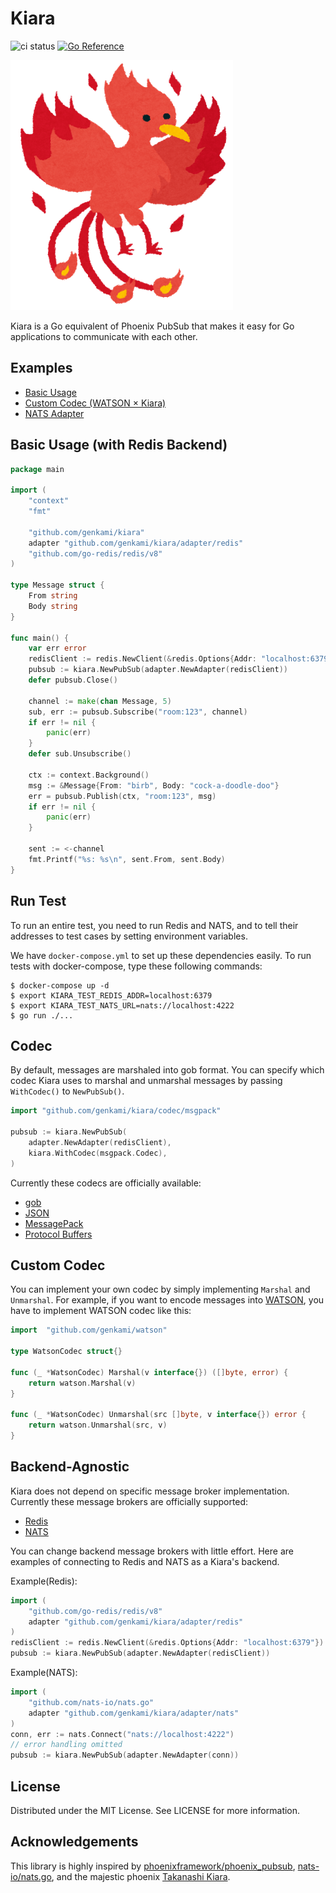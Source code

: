 # Kiara

![ci status](https://github.com/genkami/kiara/workflows/Test/badge.svg)
[![Go Reference](https://pkg.go.dev/badge/github.com/genkami/kiara.svg)](https://pkg.go.dev/github.com/genkami/kiara)

![phoenix](./doc/img/phoenix.png)

Kiara is a Go equivalent of Phoenix PubSub that makes it easy for Go applications to communicate with each other.

## Examples
* [Basic Usage](https://github.com/genkami/kiara/tree/main/examples/basic-usage)
* [Custom Codec (WATSON × Kiara)](https://github.com/genkami/kiara/tree/main/examples/custom-codec)
* [NATS Adapter](https://github.com/genkami/kiara/tree/main/examples/nats-adapter)

## Basic Usage (with Redis Backend)

``` go
package main

import (
	"context"
	"fmt"

	"github.com/genkami/kiara"
	adapter "github.com/genkami/kiara/adapter/redis"
	"github.com/go-redis/redis/v8"
)

type Message struct {
	From string
	Body string
}

func main() {
	var err error
	redisClient := redis.NewClient(&redis.Options{Addr: "localhost:6379"})
	pubsub := kiara.NewPubSub(adapter.NewAdapter(redisClient))
	defer pubsub.Close()

	channel := make(chan Message, 5)
	sub, err := pubsub.Subscribe("room:123", channel)
	if err != nil {
		panic(err)
	}
	defer sub.Unsubscribe()

	ctx := context.Background()
	msg := &Message{From: "birb", Body: "cock-a-doodle-doo"}
	err = pubsub.Publish(ctx, "room:123", msg)
	if err != nil {
		panic(err)
	}

	sent := <-channel
	fmt.Printf("%s: %s\n", sent.From, sent.Body)
}
```

## Run Test
To run an entire test, you need to run Redis and NATS, and to tell their addresses to test cases by setting environment variables.

We have `docker-compose.yml` to set up these dependencies easily. To run tests with docker-compose, type these following commands:

```
$ docker-compose up -d
$ export KIARA_TEST_REDIS_ADDR=localhost:6379
$ export KIARA_TEST_NATS_URL=nats://localhost:4222
$ go run ./...
```

## Codec
By default, messages are marshaled into gob format. You can specify which codec Kiara uses to marshal and unmarshal messages by passing `WithCodec()` to `NewPubSub()`.

``` go
import "github.com/genkami/kiara/codec/msgpack"

pubsub := kiara.NewPubSub(
    adapter.NewAdapter(redisClient),
    kiara.WithCodec(msgpack.Codec),
)
```

Currently these codecs are officially available:
* [gob](https://pkg.go.dev/github.com/genkami/kiara/codec/gob)
* [JSON](https://pkg.go.dev/github.com/genkami/kiara/codec/json)
* [MessagePack](https://pkg.go.dev/github.com/genkami/kiara/codec/msgpack)
* [Protocol Buffers](https://pkg.go.dev/github.com/genkami/kiara/codec/proto)

## Custom Codec
You can implement your own codec by simply implementing `Marshal` and `Unmarshal`. For example, if you want to encode messages into [WATSON](https://github.com/genkami/watson), you have to implement WATSON codec like this:

``` go
import 	"github.com/genkami/watson"

type WatsonCodec struct{}

func (_ *WatsonCodec) Marshal(v interface{}) ([]byte, error) {
	return watson.Marshal(v)
}

func (_ *WatsonCodec) Unmarshal(src []byte, v interface{}) error {
	return watson.Unmarshal(src, v)
}
```

## Backend-Agnostic
Kiara does not depend on specific message broker implementation. Currently these message brokers are officially supported:

* [Redis](https://pkg.go.dev/github.com/genkami/kiara/adapter/redis)
* [NATS](https://pkg.go.dev/github.com/genkami/kiara/adapter/nats)

You can change backend message brokers with little effort. Here are examples of connecting to Redis and NATS as a Kiara's backend.

Example(Redis):

``` go
import (
    "github.com/go-redis/redis/v8"
    adapter "github.com/genkami/kiara/adapter/redis"
)
redisClient := redis.NewClient(&redis.Options{Addr: "localhost:6379"})
pubsub := kiara.NewPubSub(adapter.NewAdapter(redisClient))
```

Example(NATS):

``` go
import (
    "github.com/nats-io/nats.go"
    adapter "github.com/genkami/kiara/adapter/nats"
)
conn, err := nats.Connect("nats://localhost:4222")
// error handling omitted
pubsub := kiara.NewPubSub(adapter.NewAdapter(conn))
```

## License

Distributed under the MIT License. See LICENSE for more information.

## Acknowledgements

This library is highly inspired by [phoenixframework/phoenix_pubsub](https://github.com/phoenixframework/phoenix_pubsub), [nats-io/nats.go](https://github.com/nats-io/nats.go), and the majestic phoenix [Takanashi Kiara](https://www.youtube.com/channel/UCHsx4Hqa-1ORjQTh9TYDhww?sub_confirmation=1).
